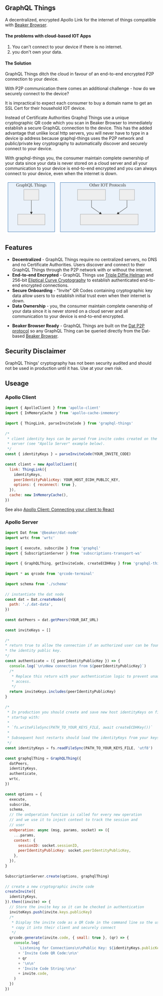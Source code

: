 ## GraphQL Things

A decentralized, encrypted Apollo Link for the internet of things compatible with [Beaker Browser](https://beakerbrowser.com).

#### The problems with cloud-based IOT Apps

1. You can't connect to your device if there is no internet.
2. you don't own your data.

#### The Solution
GraphQL Things ditch the cloud in favour of an end-to-end encrypted P2P connection to your device.

With P2P communication there comes an additional challenge - how do we securely connect to the device?

It is impractical to expect each consumer to buy a domain name to get an SSL Cert for their household IOT device.

Instead of Certificate Authorities Graphql Things use a unique cryptographic QR code which you scan in Beaker Browser to immediately establish a secure GraphQL connection to the device. This has the added advantage that unlike local http servers, you will never have to type in a device ip address because graphql-things uses the P2P network and public/private key cryptography to automatically discover and securely connect to your device.

With graphql-things you, the consumer maintain complete ownership of your data since your data is never stored on a cloud server and all your communication to your device is end-to-end encrypted and you can always connect to your device, even when the internet is down.

<p align="center">
  <img
    alt="alt GraphQL Thing connections connect directly instead of through a centralized server"
    src="./docs/dist/connection-comparison.svg"
    width="500"
  />
</p>

## Features
* **Decentralized** - GraphQL Things require no centralized servers, no DNS and no Certificate Authorities. Users discover and connect to their GraphQL Things through the P2P network with or without the internet.
* **End-to-end Encrypted** - GraphQL Things use [Triple Diffie Helman](https://signal.org/docs/specifications/x3dh/) and 256-bit [Eliptical Curve Cryptography](https://www.globalsign.com/en/blog/elliptic-curve-cryptography/) to establish authenticated end-to-end encrypted connections.
* **Secure Onboarding** - "Invite" QR Codes containing cryptographic key data allow users to to establish initial trust even when their internet is down.
* **Data Ownership** - you, the consumer maintain complete ownership of your data since it is never stored on a cloud server and all communication to your device is end-to-end encrypted.
<!-- * **NAT-traversing** - GraphQL Things use [WebRTC and ICE](https://www.youtube.com/watch?v=7qAQuC9muf8) to establish connections directly from the device to any authorized client. -->
* **Beaker Browser Ready** - GraphQL Things are built on the [Dat P2P protocol](https://datproject.org/) so any GraphQL Thing can be queried directly from the Dat-based [Beaker Browser](https://beakerbrowser.com/).


## Security Disclaimer

GraphQL Things' cryptography has not been security audited and should not be used in production until it has. Use at your own risk.

## Useage

### Apollo Client

```js
import { ApolloClient } from 'apollo-client'
import { InMemoryCache } from 'apollo-cache-inmemory'

import { ThingLink, parseInviteCode } from 'graphql-things'

/*
 * client identity keys can be parsed from invite codes created on the
 * server (see "Apollo Server" example below).
 */
const { identityKeys } = parseInviteCode(YOUR_INVITE_CODE)

const client = new ApolloClient({
  link: ThingLink({
    identityKeys,
    peerIdentityPublicKey: YOUR_HOST_ECDH_PUBLIC_KEY,
    options: { reconnect: true },
  }),
  cache: new InMemoryCache(),
})
```

See also [Apollo Client: Connecting your client to React](https://www.apollographql.com/docs/react/essentials/get-started.html#creating-provider)

### Apollo Server

```js
import Dat from '@beaker/dat-node'
import wrtc from 'wrtc'

import { execute, subscribe } from 'graphql'
import { SubscriptionServer } from 'subscriptions-transport-ws'

import { GraphQLThing, getInviteCode, createECDHKey } from 'graphql-things'

import * as qrcode from 'qrcode-terminal'

import schema from './schema'

// instantiate the dat node
const dat = Dat.createNode({
  path: './.dat-data',
})

const datPeers = dat.getPeers(YOUR_DAT_URL)

const inviteKeys = []

/*
* return true to allow the connection if an authorized user can be found with
* the identity public key.
*/
const authenticate = ({ peerIdentityPublicKey }) => {
  console.log(`\n\nNew connection from ${peerIdentityPublicKey}`)
  /*
   * Replace this return with your authentication logic to prevent unauthorized
   * access.
   */
  return inviteKeys.includes(peerIdentityPublicKey)
}

/*
 * In production you should create and save new host identityKeys on first
 * startup with:
 *
 * `fs.writeFileSync(PATH_TO_YOUR_KEYS_FILE, await createECDHKey())`
 *
 * Subsequent host restarts should load the identityKeys from your keys file.
 */
const identityKeys = fs.readFileSync(PATH_TO_YOUR_KEYS_FILE, 'utf8')

const graphqlThing = GraphQLThing({
  datPeers,
  identityKeys,
  authenticate,
  wrtc,
})

const options = {
  execute,
  subscribe,
  schema,
  // the onOperation function is called for every new operation
  // and we use it to inject context to track the session and
  // user
  onOperation: async (msg, params, socket) => ({
    ...params,
    context: {
      sessionID: socket.sessionID,
      peerIdentityPublicKey: socket.peerIdentityPublicKey,
    },
  }),
}

SubscriptionServer.create(options, graphqlThing)

// create a new cryptographic invite code
createInvite({
  identityKeys,
}).then((invite) => {
  // Store the invite key so it can be checked in authentication
  inviteKeys.push(invite.keys.publicKey)
  /*
   * Display the invite code as a QR Code in the command line so the user can
   * copy it into their client and securely connect
   */
  qrcode.generate(invite.code, { small: true }, (qr) => {
    console.log(
      `Listening for Connections\n\nPublic Key: ${identityKeys.publicKey}\n\n`
      + 'Invite Code QR Code:\n\n'
      + qr
      + '\n\n'
      + 'Invite Code String:\n\n'
      + invite.code,
    )
  })
})
```
